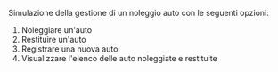 Simulazione della gestione di un noleggio auto con le seguenti opzioni:

1) Noleggiare un'auto
2) Restituire un'auto
3) Registrare una nuova auto
4) Visualizzare l'elenco delle auto noleggiate e restituite
